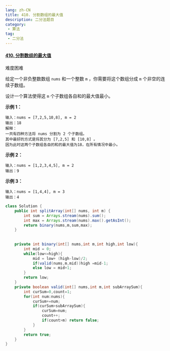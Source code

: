 ```yaml
---
lang: zh-CN
title: 410. 分割数组的最大值
description: 二分法题目
category: 
 - 算法
tag:
 - 二分法
---
```


#### [410. 分割数组的最大值](https://leetcode.cn/problems/split-array-largest-sum/)

难度困难

给定一个非负整数数组 `nums` 和一个整数 `m` ，你需要将这个数组分成 `m` 个非空的连续子数组。

设计一个算法使得这 `m` 个子数组各自和的最大值最小。

**示例 1：**

```
输入：nums = [7,2,5,10,8], m = 2
输出：18
解释：
一共有四种方法将 nums 分割为 2 个子数组。 
其中最好的方式是将其分为 [7,2,5] 和 [10,8] 。
因为此时这两个子数组各自的和的最大值为18，在所有情况中最小。
```

**示例 2：**

```
输入：nums = [1,2,3,4,5], m = 2
输出：9
```

**示例 3：**

```
输入：nums = [1,4,4], m = 3
输出：4
```

```java
class Solution {
    public int splitArray(int[] nums, int m) {
        int sum = Arrays.stream(nums).sum();
        int max = Arrays.stream(nums).max().getAsInt();
        return binary(nums,m,sum,max);
    }
    
    
    private int binary(int[] nums,int m,int high,int low){
        int mid = 0;
        while(low<=high){
            mid = low+ (high-low)/2;
            if(valid(nums,m,mid))high =mid-1;
            else low = mid+1;
        }
        return low;
    }
    private boolean valid(int[] nums,int m,int subArraySum){
        int curSum=0,count=1;
        for(int num:nums){
            curSum+=num;
            if(curSum>subArraySum){
                curSum=num;
                count++;
                if(count>m) return false;
            }
        }
        return true;
    }
}
```

